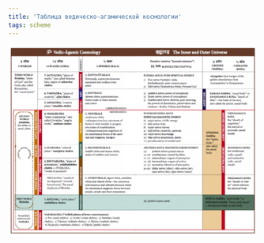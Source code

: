 ```yaml
---
title: 'Таблица ведическо-агамической космологии'
tags: scheme
---
```


<img src="./Vedic_Cosmology_Lokhs.png">
